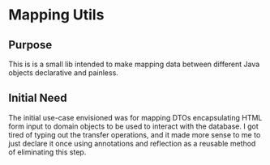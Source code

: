 # Mapping Utils

## Purpose

This is is a small lib intended to make mapping data between different Java objects declarative and painless.

## Initial Need

The initial use-case envisioned was for mapping DTOs encapsulating HTML form input to domain objects to be used to interact with the database. I got tired of typing out the transfer operations, and it made more sense to me to just declare it once using annotations and reflection as a reusable method of eliminating this step.
